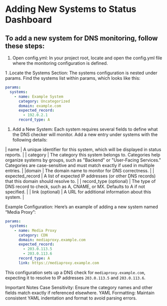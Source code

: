 # Adding New Systems to Status Dashboard
## To add a new system for DNS monitoring, follow these steps:

1. Open config.yml: In your project root, locate and open the config.yml file where the monitoring configuration is defined.

1 .Locate the Systems Section: The systems configuration is nested under params. Find the systems list within params, which looks like this:

```yaml
params:
  systems:
    - name: Example System
      category: Uncategorized
      domain: example.com
      expected_record:
        - 192.0.2.1
      record_type: A
```

1. Add a New System: Each system requires several fields to define what the DNS checker will monitor. Add a new entry under systems with the following details:


| name | A unique identifier for this system, which will be displayed in status reports. |
| category | The category this system belongs to. Categories help organize systems by groups, such as "Backend" or "User-Facing Services." Categories are case-sensitive and must match exactly if used in multiple entries. |
|domain | The domain name to monitor for DNS correctness. |
| expected_record | A list of expected IP addresses (or other DNS records) that this domain should resolve to. |
| record_type (optional) | The type of DNS record to check, such as A, CNAME, or MX. Defaults to A if not specified. |
| link (optional) | A URL for additional information about this system. |


Example Configuration: Here’s an example of adding a new system named “Media Proxy”:

```yaml
params:
  systems:
    - name: Media Proxy
      category: CDN
      domain: mediaproxy.example.com
      expected_record:
        - 203.0.113.5
        - 203.0.113.6
      record_type: A
      link: https://mediaproxy.example.com
```
This configuration sets up a DNS check for `mediaproxy.example.com`, expecting it to resolve to IP addresses `203.0.113.5` and `203.0.113.6`.

Important Notes
Case Sensitivity: Ensure the category names and other fields match exactly if referenced elsewhere.
YAML Formatting: Maintain consistent YAML indentation and format to avoid parsing errors.
